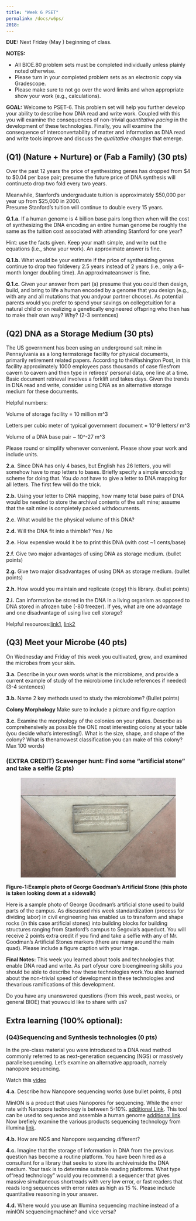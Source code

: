 ```yaml
---
title: "Week 6 PSET"
permalink: /docs/w6ps/
2018: 
---
```


**DUE:** Next Friday (May ) beginning of class.

**NOTES:** 
  - All BIOE.80 problem sets must be completed individually unless plainly noted otherwise.
  - Please turn in your completed problem sets as an electronic copy via Gradescope. 
  - Please make sure to not go over the word limits and when appropriate show your work (e.g., calculations).

**GOAL:** Welcome to PSET-6. This problem set will help you further develop your ability to
describe how DNA read and write work. Coupled with this you will examine the consequences of
non-trivial *quantitative pacing* in the development of these technologies. Finally, you will examine the consequence of  interconvertability of matter and information as DNA read and write tools improve and discuss the *qualitative changes* that emerge.


## (Q1) (Nature + Nurture) or (Fab a Family) (30 pts)

Over the past 12 years the price of synthesizing genes has dropped from $4 to $0.04 
per base pair; presume the future price of DNA synthesis will continueto drop two fold every two years. 

Meanwhile, Stanford’s undergraduate tuition is approximately $50,000 per year up from $25,000 in 2000.  
Presume Stanford’s tuition will continue to double every 15 years.

**Q.1.a.** If a human genome is 4 billion base pairs long then when will the cost of synthesizing the DNA encoding an entire human genome be roughly the same as the tuition cost associated with attending Stanford for one year? 

Hint: use the facts given. Keep your math simple, and write out the equations (i.e., show your work). 
An approximate answer is fine. 

**Q.1.b.**  What would be your estimate if the price of synthesizing genes continue to drop two foldevery 2.5 years instead of 2 years (i.e., only a 6-month longer doubling time). An approximateanswer is fine. 

**Q.1.c.** Given your answer from part (a) presume that you could then design, build, and bring to life a human encoded by a genome that you design (e.g., with any and all mutations that you andyour partner choose).  As potential parents would you prefer to spend your savings on collegetuition for a natural child or on realizing a genetically engineered offspring who then has to make  their own way? Why? (2-3 sentences) 

## (Q2) DNA as a Storage Medium (30 pts)

The US government has been using an underground salt mine in Pennsylvania as a long termstorage facility for physical documents, primarily retirement related papers. According to theWashington Post, in this facility approximately 1000 employees pass thousands of case filesfrom cavern to cavern and then type in retirees’ personal data, one line at a time. Basic document retrieval involves a forklift and takes days. Given the trends in DNA read and write, consider using DNA as an alternative storage medium for these documents.

Helpful numbers:

Volume of storage facility = 10 million m^3

Letters per cubic meter of typical government document = 10^9 letters/ m^3

Volume of a DNA base pair ~ 10^-27 m^3

Please round or simplify whenever convenient. Please show your work and include units. 

**2.a.** Since DNA has only 4 bases, but English has 26 letters, you will somehow have to map letters to bases. Briefly specify a simple encoding scheme for doing that. You *do not* have to give a letter to DNA mapping for all letters. 
The first few will do the trick. 

**2.b.** Using your letter to DNA mapping, how many total base pairs of DNA would be needed to  store the archival contents of the salt mine; assume that the salt mine is completely packed withdocuments. 

**2.c.** What would be the physical volume of this DNA? 

**2.d.** Will the DNA fit into a thimble?  Yes / No

**2.e.**  How expensive would it be to print this DNA (with cost ~1 cents/base) 

**2.f.** Give two major advantages of using DNA as storage medium. (bullet points)

**2.g.**  Give two major disadvantages of using DNA as storage medium. (bullet points)

**2.h.** How would you maintain and replicate (copy) this library. (bullet points)

**2.i.** Can information be stored in the DNA in a living organism as opposed to DNA stored in afrozen tube (-80 freezer). 
If yes, what are one advantage and one disadvantage of using live cell storage? 

Helpful resources:[link1](https://www.nature.com/news/how-dna-could-store-all-the-world-s-data-1.20496), [link2](https://wyss.harvard.edu/taking-cells-out-to-the-movies-with-new-crispr-technology/)

## (Q3) Meet your Microbe (40 pts)

On Wednesday and Friday of this week you cultivated, grew, and examined the microbes from your skin.

**3.a.** Describe in your own words what is the microbiome, and provide a current example of study of the microbiome (include references if needed) (3-4 sentences) 

**3.b.** Name 2 key methods used to study the microbiome? (Bullet points)

**Colony Morphology** Make sure to include a picture and figure caption

**3.c.** Examine the morphology of the colonies on your plates. Describe as comprehensively as possible the ONE most interesting colony at your table (you decide what’s interesting!). What is the size, shape, and shape of the colony? What is thenarrowest classification you can make of this colony?  Max 100 words)

### (EXTRA CREDIT) Scavenger hunt: Find some “artificial stone” and take a selfie (2 pts)

<figure>
<a href="/assets/images/w3pc_artificialStone.png"><img src="/assets/images/w3pc_artificialStone.png"></a>
</figure>

**Figure-1:Example photo of George Goodman’s Artificial Stone (this photo is taken looking down at a sidewalk)**

Here is a sample photo of George Goodman’s artificial stone used to build parts of the campus.
As discussed rhis week standardization (process for dividing labor) in civil engineering has enabled us to transform and shape rocks (in this case artificial stones) into building blocks for building structures ranging from Stanford’s campus to Segovia’s aqueduct. 
You will receive 2 points extra credit if you find and take a selfie with any of Mr. Goodman’s Artificial Stones markers (there are many around the main quad). Please include a figure caption with your image.

**Final Notes:** This week you learned about tools and technologies that enable DNA read and write. As part ofyour core bioengineering skills you should be able to describe how these technologies work.You also learned about the non-trivial speed of development in these technologies and thevarious ramifications of this development. 

Do you have any unanswered questions (from this week, past weeks, or general BIOE) that youwould like to share with us?


## Extra learning (100% optional):

### (Q4)Sequencing and Synthesis technologies (0 pts)

In the pre-class material you were introduced to a DNA read method commonly referred to as next-generation sequencing (NGS) or massively parallelsequencing. Let’s examine an alternative approach, namely nanopore sequencing.


Watch this [video](https://nanoporetech.com/products/minion)

**4.a.** Describe how Nanopore sequencing works (use bullet points, 8 pts)

MinION is a product that uses Nanopores for sequencing.
While the error rate with Nanopore technology is between 5-10%. [additional Link](https://f1000research.com/articles/6-760/v1). This tool can be used to sequence and assemble a human genome
[additional link](https://www.nature.com/articles/nbt.4060).  Now brefiely examine the various products sequencing technology from illumina [link](https://www.illumina.com/systems/sequencing-platforms/comparison-tool.html).

**4.b.** How are NGS and Nanopore sequencing different? 

**4.c.** Imagine that the storage of information in DNA from the previous question has become a routine platform. 
You have been hired as a consultant for a library that seeks to store its archiveinside the DNA medium. 
Your task is to determine suitable reading platforms. What type of“read technology” would you recommend: 
a sequencer that gives massive simultaneous shortreads with very low error, 
or fast readers that reads long sequences with error rates as high as 15 %. 
Please include quantitative reasoning in your answer.  

**4.d.** Where would you use an Illumina sequencing machine instead of a minION sequencingmachine? 
and vice versa? 
